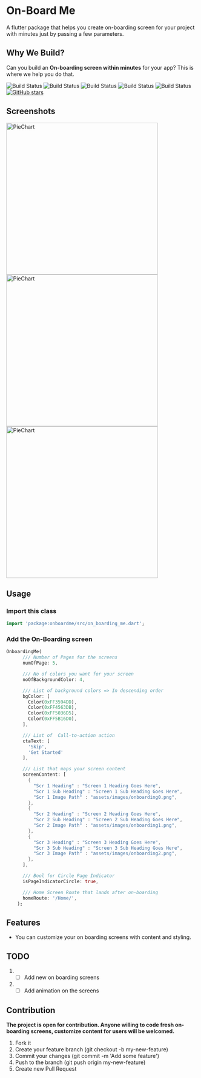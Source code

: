 # On-Board Me
A flutter package that helps you create on-boarding screen for your project with minutes just by passing a few parameters.

## Why We Build?
Can you build an **On-boarding screen within minutes** for your app? This is where we help you do that.


![Build Status](https://img.shields.io/badge/Build-Passing-blue) ![Build Status](https://img.shields.io/badge/Release-V1.0-green)  ![Build Status](https://img.shields.io/badge/license-MIT-red)  ![Build Status](https://img.shields.io/badge/Contribution-Open-Yellow)  ![Build Status](https://img.shields.io/badge/Platform-Flutter-orange) [![GitHub stars](https://img.shields.io/github/stars/imsks/On-Board-Me.svg?style=social)](https://github.com/imsks/On-Board-Me)

## Screenshots

<img src="https://raw.githubusercontent.com/imsks/On-Board-Me/master/screenshots/on-board-me-1.jpeg"  height = "400" alt="PieChart"> <img src="https://raw.githubusercontent.com/imsks/On-Board-Me/master/screenshots/on-board-me-2.jpeg"  height = "400" alt="PieChart"> <img src="https://raw.githubusercontent.com/imsks/On-Board-Me/master/screenshots/on-board-me-3.jpeg"  height = "400" alt="PieChart">

## Usage

### Import this class

```dart
import 'package:onboardme/src/on_boarding_me.dart';
```
### Add the On-Boarding screen
```dart
OnboardingMe(
      /// Number of Pages for the screens
      numOfPage: 5,

      /// No of colors you want for your screen
      noOfBackgroundColor: 4,

      /// List of background colors => In descending order
      bgColor: [
        Color(0xFF3594DD),
        Color(0xFF4563DB),
        Color(0xFF5036D5),
        Color(0xFF5B16D0),
      ],

      /// List of  Call-to-action action
      ctaText: [
        'Skip',
        'Get Started'
      ],

      /// List that maps your screen content
      screenContent: [
        {
          "Scr 1 Heading" : "Screen 1 Heading Goes Here",
          "Scr 1 Sub Heading" : "Screen 1 Sub Heading Goes Here",
          "Scr 1 Image Path" : "assets/images/onboarding0.png",
        },
        {
          "Scr 2 Heading" : "Screen 2 Heading Goes Here",
          "Scr 2 Sub Heading" : "Screen 2 Sub Heading Goes Here",
          "Scr 2 Image Path" : "assets/images/onboarding1.png",
        },
        {
          "Scr 3 Heading" : "Screen 3 Heading Goes Here",
          "Scr 3 Sub Heading" : "Screen 3 Sub Heading Goes Here",
          "Scr 3 Image Path" : "assets/images/onboarding2.png",
        },
      ],

      /// Bool for Circle Page Indicator
      isPageIndicatorCircle: true,

      /// Home Screen Route that lands after on-boarding
      homeRoute: '/Home/',
    );
```

## Features
- You can customize your on boarding screens with content and styling.

## TODO
1. - [ ] Add new on boarding screens
2. - [ ] Add animation on the screens

## Contribution
**The project is open for contribution. Anyone willing to code fresh on-boarding screens, customize content for users will be welcomed.**
1. Fork it
2. Create your feature branch (git checkout -b my-new-feature)
3. Commit your changes (git commit -m 'Add some feature')
4. Push to the branch (git push origin my-new-feature)
5. Create new Pull Request